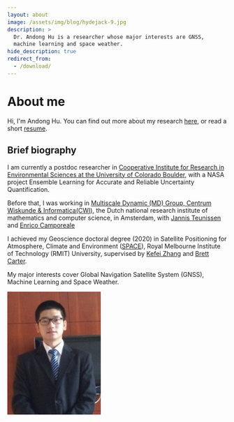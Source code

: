 ```yaml
---
layout: about
image: /assets/img/blog/hydejack-9.jpg
description: >
  Dr. Andong Hu is a researcher whose major interests are GNSS,
  machine learning and space weather.
hide_description: true
redirect_from:
  - /download/
---
```


# About me

Hi, I'm Andong Hu. You can find out more about my research [here](_featured_categories/example.md), or read a short [resume](assets/pdf/CV_English.pdf).

## Brief biography

I am currently a postdoc researcher in [Cooperative Institute for Research in Environmental Sciences at the University of Colorado Boulder](https://cires.colorado.edu/), with a NASA project Ensemble Learning for Accurate and Reliable Uncertainty
Quantification. 

Before that, I was working in [Multiscale Dynamic (MD) Group, Centrum Wiskunde & Informatica(CWI)](https://www.cwi.nl/research/groups/multiscale-dynamics), the Dutch national research institute of mathematics and computer science, in Amsterdam, with [Jannis Teunissen](https://teunissen.net/wiki/doku.php?id=start) and [Enrico Camporeale](https://ecamporeale.github.io/)

I achieved my Geoscience doctoral degree (2020) in Satellite Positioning for Atmosphere, Climate and Environment ([SPACE](https://www.rmit.edu.au/research/centres-collaborations/space-research-centre)), Royal Melbourne Institute of Technology (RMIT) University, supervised by [Kefei Zhang](https://www.rmit.edu.au/contact/staff-contacts/academic-staff/z/zhang-professor-kefei) and [Brett Carter](https://www.rmit.edu.au/contact/staff-contacts/academic-staff/c/carter-dr-brett).

My major interests cover Global Navigation Satellite System (GNSS), Machine Learning and Space Weather.

![me](assets/img/portrait.png)

